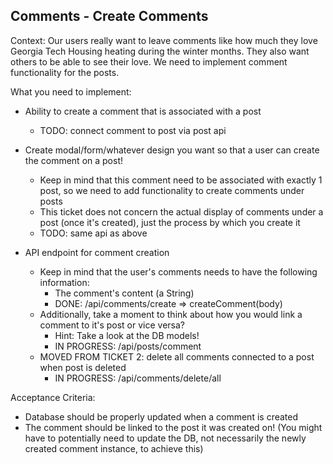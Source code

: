 ## Comments - Create Comments

Context: Our users really want to leave comments like how much they love Georgia Tech Housing heating during the winter months. They also want others to be able to see their love. We need to implement comment functionality for the posts.

What you need to implement:

- Ability to create a comment that is associated with a post
  - TODO: connect comment to post via post api
- Create modal/form/whatever design you want so that a user can create the comment on a post!

  - Keep in mind that this comment need to be associated with exactly 1 post, so we need to add functionality to create comments under posts
  - This ticket does not concern the actual display of comments under a post (once it's created), just the process by which you create it
  - TODO: same api as above

- API endpoint for comment creation
  - Keep in mind that the user's comments needs to have the following information:
    - The comment's content (a String)
    - DONE: /api/comments/create => createComment(body)
  - Additionally, take a moment to think about how you would link a comment to it's post or vice versa?
    - Hint: Take a look at the DB models!
    - IN PROGRESS: /api/posts/comment
  - MOVED FROM TICKET 2: delete all comments connected to a post when post is deleted
    - IN PROGRESS: /api/comments/delete/all

Acceptance Criteria:

- Database should be properly updated when a comment is created
- The comment should be linked to the post it was created on! (You might have to potentially need to update the DB, not necessarily the newly created comment instance, to achieve this)
